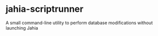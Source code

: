 jahia-scriptrunner
==================

A small command-line utility to perform database modifications without launching Jahia
